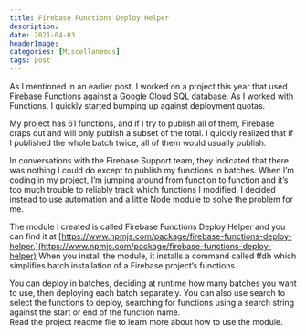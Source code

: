 ```yaml
---
title: Firebase Functions Deploy Helper
description: 
date: 2021-04-03
headerImage: 
categories: [Miscellaneous]
tags: post
---
```


As I mentioned in an earlier post, I worked on a project this year that used Firebase Functions against a Google Cloud SQL database. As I worked with Functions, I quickly started bumping up against deployment quotas.

My project has 61 functions, and if I try to publish all of them, Firebase craps out and will only publish a subset of the total. I quickly realized that if I published the whole batch twice, all of them would usually publish.

In conversations with the Firebase Support team, they indicated that there was nothing I could do except to publish my functions in batches. When I’m coding in my project, I’m jumping around from function to function and it’s too much trouble to reliably track which functions I modified. I decided instead to use automation and a little Node module to solve the problem for me.

The module I created is called Firebase Functions Deploy Helper and you can find it at [https://www.npmjs.com/package/firebase-functions-deploy-helper.](https://www.npmjs.com/package/firebase-functions-deploy-helper) When you install the module, it installs a command called ffdh which simplifies batch installation of a Firebase project’s functions.

You can deploy in batches, deciding at runtime how many batches you want to use, then deploying each batch separately. You can also use search to select the functions to deploy, searching for functions using a search string against the start or end of the function name.  
Read the project readme file to learn more about how to use the module.